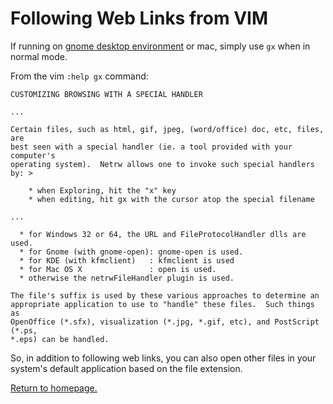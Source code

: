 <link rel='stylesheet' href='../shared/style.css'>

# Following Web Links from VIM

If running on [gnome desktop environment](https://www.gnome.org/) or mac, simply use `gx` when in normal mode.

From the vim `:help gx` command:
```
CUSTOMIZING BROWSING WITH A SPECIAL HANDLER

...

Certain files, such as html, gif, jpeg, (word/office) doc, etc, files, are
best seen with a special handler (ie. a tool provided with your computer's
operating system).  Netrw allows one to invoke such special handlers by: >

	* when Exploring, hit the "x" key
	* when editing, hit gx with the cursor atop the special filename

...

  * for Windows 32 or 64, the URL and FileProtocolHandler dlls are used.
  * for Gnome (with gnome-open): gnome-open is used.
  * for KDE (with kfmclient)   : kfmclient is used
  * for Mac OS X               : open is used.
  * otherwise the netrwFileHandler plugin is used.

The file's suffix is used by these various approaches to determine an
appropriate application to use to "handle" these files.  Such things as
OpenOffice (*.sfx), visualization (*.jpg, *.gif, etc), and PostScript (*.ps,
*.eps) can be handled.
```

So, in addition to following web links, you can also open other files in your
system's default application based on the file extension.

<a href='../index.html'>Return to homepage.</a>
